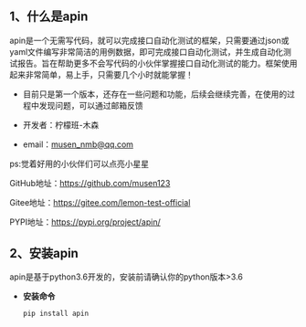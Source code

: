 #
##  1、什么是apin

apin是一个无需写代码，就可以完成接口自动化测试的框架，只需要通过json或yaml文件编写非常简洁的用例数据，即可完成接口自动化测试，并生成自动化测试报告。旨在帮助更多不会写代码的小伙伴掌握接口自动化测试的能力。框架使用起来非常简单，易上手，只需要几个小时就能掌握！


- 目前只是第一个版本，还存在一些问题和功能，后续会继续完善，在使用的过程中发现问题，可以通过邮箱反馈

- 开发者：柠檬班-木森
- email：musen_nmb@qq.com

ps:觉着好用的小伙伴们可以点亮小星星

GitHub地址：https://github.com/musen123

Gitee地址：https://gitee.com/lemon-test-official

PYPI地址：https://pypi.org/project/apin/

## 2、安装apin

apin是基于python3.6开发的，安装前请确认你的python版本>3.6

- **安装命令**

    `
    pip install apin
    `

